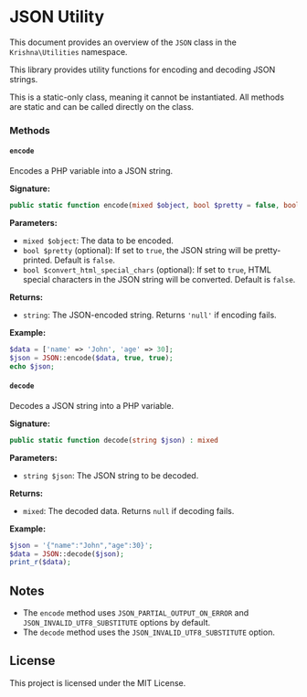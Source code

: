 # JSON Utility

This document provides an overview of the `JSON` class in the `Krishna\Utilities` namespace.

This library provides utility functions for encoding and decoding JSON strings.

This is a static-only class, meaning it cannot be instantiated. All methods are static and can be called directly on the class.

### Methods

#### `encode`
Encodes a PHP variable into a JSON string.

**Signature:**
```php
public static function encode(mixed $object, bool $pretty = false, bool $convert_html_special_chars = false) : string
```

**Parameters:**
- `mixed $object`: The data to be encoded.
- `bool $pretty` (optional): If set to `true`, the JSON string will be pretty-printed. Default is `false`.
- `bool $convert_html_special_chars` (optional): If set to `true`, HTML special characters in the JSON string will be converted. Default is `false`.

**Returns:**
- `string`: The JSON-encoded string. Returns `'null'` if encoding fails.

**Example:**
```php
$data = ['name' => 'John', 'age' => 30];
$json = JSON::encode($data, true, true);
echo $json;
```

#### `decode`
Decodes a JSON string into a PHP variable.

**Signature:**
```php
public static function decode(string $json) : mixed
```

**Parameters:**
- `string $json`: The JSON string to be decoded.

**Returns:**
- `mixed`: The decoded data. Returns `null` if decoding fails.

**Example:**
```php
$json = '{"name":"John","age":30}';
$data = JSON::decode($json);
print_r($data);
```

## Notes
- The `encode` method uses `JSON_PARTIAL_OUTPUT_ON_ERROR` and `JSON_INVALID_UTF8_SUBSTITUTE` options by default.
- The `decode` method uses the `JSON_INVALID_UTF8_SUBSTITUTE` option.

## License

This project is licensed under the MIT License.